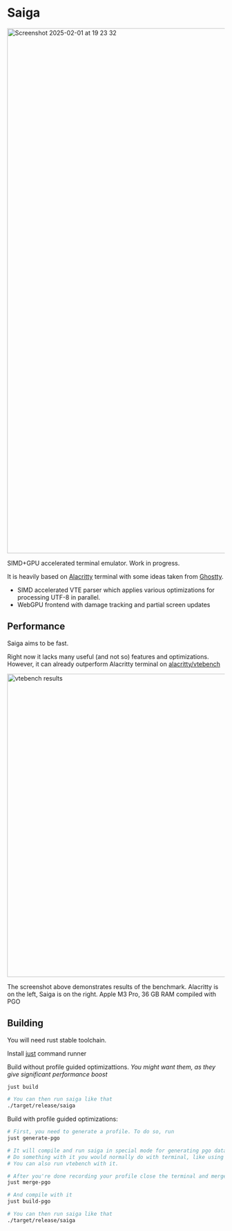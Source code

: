# Saiga

<img width="1212" alt="Screenshot 2025-02-01 at 19 23 32" src="https://github.com/user-attachments/assets/9c057ef1-251a-4244-bd4a-4ec4d90dea51" />

SIMD+GPU accelerated terminal emulator. Work in progress.

It is heavily based on [Alacritty](https://github.com/alacritty/alacritty) terminal
with some ideas taken from [Ghostty](https://github.com/ghostty-org/ghostty).

- SIMD accelerated VTE parser which applies various
optimizations for processing UTF-8 in parallel.
- WebGPU frontend with damage tracking and partial screen updates

## Performance

Saiga aims to be fast.

Right now it lacks many useful (and not so) features and optimizations.
However, it can already outperform Alacritty terminal on [alacritty/vtebench](https://github.com/alacritty/vtebench)

<img width="700" alt="vtebench results" src="https://github.com/user-attachments/assets/a8760b7b-ffcf-4b11-acce-cc9e8fbe0394">

The screenshot above demonstrates results of the benchmark.
Alacritty is on the left, Saiga is on the right.
Apple M3 Pro, 36 GB RAM compiled with PGO

## Building

You will need rust stable toolchain.

Install [just](https://github.com/casey/just) command runner

Build without profile guided optimizattions.
_You might want them, as they give significant performance boost_

```bash
just build

# You can then run saiga like that
./target/release/saiga
```

Build with profile guided optimizations:

```bash
# First, you need to generate a profile. To do so, run
just generate-pgo

# It will compile and run saiga in special mode for generating pgo data.
# Do something with it you would normally do with terminal, like using vim.
# You can also run vtebench with it.

# After you're done recording your profile close the terminal and merge generated profile data
just merge-pgo

# And compile with it
just build-pgo

# You can then run saiga like that
./target/release/saiga
```
